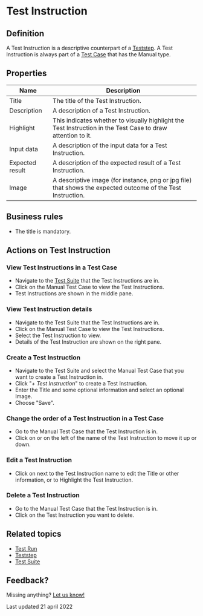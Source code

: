 # Test Instruction



## Definition

A Test Instruction is a descriptive counterpart of a [Teststep](teststep). A Test Instruction is always part of a [Test Case](test-case) that has the Manual type.

## Properties
| Name | Description |
| ----------- | ----------- |
| Title | The title of the Test Instruction. |
| Description | A description of a Test Instruction. |
| Highlight | This indicates whether to visually highlight the Test Instruction in the Test Case to draw attention to it. |
| Input data | A description of the input data for a Test Instruction. |
| Expected result | A description of the expected result of a Test Instruction. |
| Image | A descriptive image (for instance, png or jpg file) that shows the expected outcome of the Test Instruction. |

## Business rules
- The title is mandatory.

## Actions on Test Instruction

### View Test Instructions in a Test Case
- Navigate to the [Test Suite](test-suite) that the Test Instructions are in.
- Click on the Manual Test Case to view the Test Instructions.
- Test Instructions are shown in the middle pane.

### View Test Instruction details
- Navigate to the Test Suite that the Test Instructions are in.
- Click on the Manual Test Case to view the Test Instructions.
- Select the Test Instruction to view.
- Details of the Test Instruction are shown on the right pane.

### Create a Test Instruction 
- Navigate to the Test Suite and select the Manual Test Case that you want to create a Test Instruction in.
- Click "*+ Test Instruction*" to create a Test Instruction.
- Enter the Title and some optional information and select an optional Image.
- Choose "Save".

### Change the order of a Test Instruction in a Test Case
- Go to the Manual Test Case that the Test Instruction is in.
- Click on <i class="fas fa-arrow-up"></i> or <i class="fas fa-arrow-down"></i> on the left of the name of the Test Instruction to move it up or down.

### Edit a Test Instruction
- Click on <i class="fa fa-pencil"></i> next to the Test Instruction name to edit the Title or other information, or to Highlight the Test Instruction.

### Delete a Test Instruction
- Go to the Manual Test Case that the Test Instruction is in.
- Click <i class="fas fa-trash-alt"></i> on the Test Instruction you want to delete.

## Related topics
- [Test Run](test-run)
- [Teststep](teststep)
- [Test Suite](test-suite)

## Feedback?
Missing anything? [Let us know!](mailto:support@menditect.com)

Last updated 21 april 2022